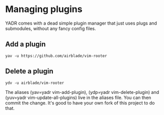 # Managing plugins

YADR comes with a dead simple plugin manager that just uses plugs and
submodules, without any fancy config files.

## Add a plugin

    yav -u https://github.com/airblade/vim-rooter

## Delete a plugin

    ydv -u airblade/vim-rooter

The aliases (yav=yadr vim-add-plugin), (ydp=yadr vim-delete-plugin) and
(yuv=yadr vim-update-all-plugins) live in the aliases file.  You can then
commit the change. It's good to have your own fork of this project to do that.
